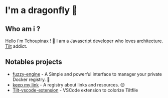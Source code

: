 # I'm a dragonfly 🐉

## Who am i ?

Hello i'm Tchoupinax ! 🦄 I am a Javascript developer who loves architecture. [Tilt](https://tilt.dev/) addict.

## Notables projects

- [fuzzy-engine](https://github.com/Tchoupinax/fuzzy-engine) - A Simple and powerful interface to manager your private Docker registry. 🐳
- [keep my link](https://corentinfiloche.xyz/keep-my-link/search/validated/) - A registry about links and resources. 😍
- [Tilt-vscode-extension](https://github.com/Tchoupinax/tilt-vscode-extension) - VSCode extension to colorize Tiltfile
